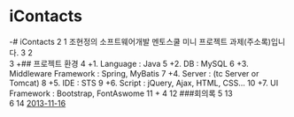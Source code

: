 iContacts
=========
-# iContacts
2	1	 조현정의 소프트웨어개발 멘토스쿨 미니 프로젝트 과제(주소록)입니다.
3	2	
 	3	 +## 프로젝트 환경
 	4	 +1. Language : Java
 	5	 +2. DB : MySQL
 	6	 +3. Middleware Framework : Spring, MyBatis
 	7	 +4. Server : (tc Server or Tomcat)
 	8	 +5. IDE : STS
 	9	 +6. Script : jQuery, Ajax, HTML, CSS...
 	10	 +7. UI Framework : Bootstrap, FontAswome
 	11	 +
4	12	 ###회의록
5	13	
6	14	 [2013-11-16](https://github.com/godongsori/iContacts/wiki/2013-11-16-%ED%9A%8C%EC%9D%98%EB%A1%9D)
